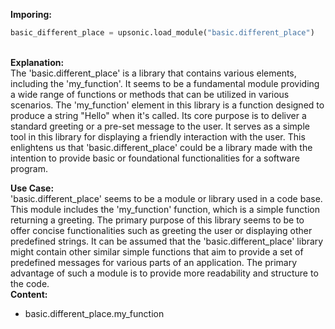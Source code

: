 <b class="custom_code_highlight_green">Imporing:</b><br>
```python
basic_different_place = upsonic.load_module("basic.different_place")
```
<br><b class="custom_code_highlight_green">Explanation:</b><br>The 'basic.different_place' is a library that contains various elements, including the 'my_function'. It seems to be a fundamental module providing a wide range of functions or methods that can be utilized in various scenarios. The 'my_function' element in this library is a function designed to produce a string "Hello" when it's called. Its core purpose is to deliver a standard greeting or a pre-set message to the user. It serves as a simple tool in this library for displaying a friendly interaction with the user. This enlightens us that 'basic.different_place' could be a library made with the intention to provide basic or foundational functionalities for a software program.

<b class="custom_code_highlight_green">Use Case:</b><br>'basic.different_place' seems to be a module or library used in a code base. This module includes the 'my_function' function, which is a simple function returning a greeting. The primary purpose of this library seems to be to offer concise functionalities such as greeting the user or displaying other predefined strings. It can be assumed that the 'basic.different_place' library might contain other similar simple functions that aim to provide a set of predefined messages for various parts of an application. The primary advantage of such a module is to provide more readability and structure to the code.
<br><b class="custom_code_highlight_green">Content:</b><br>
  - basic.different_place.my_function
